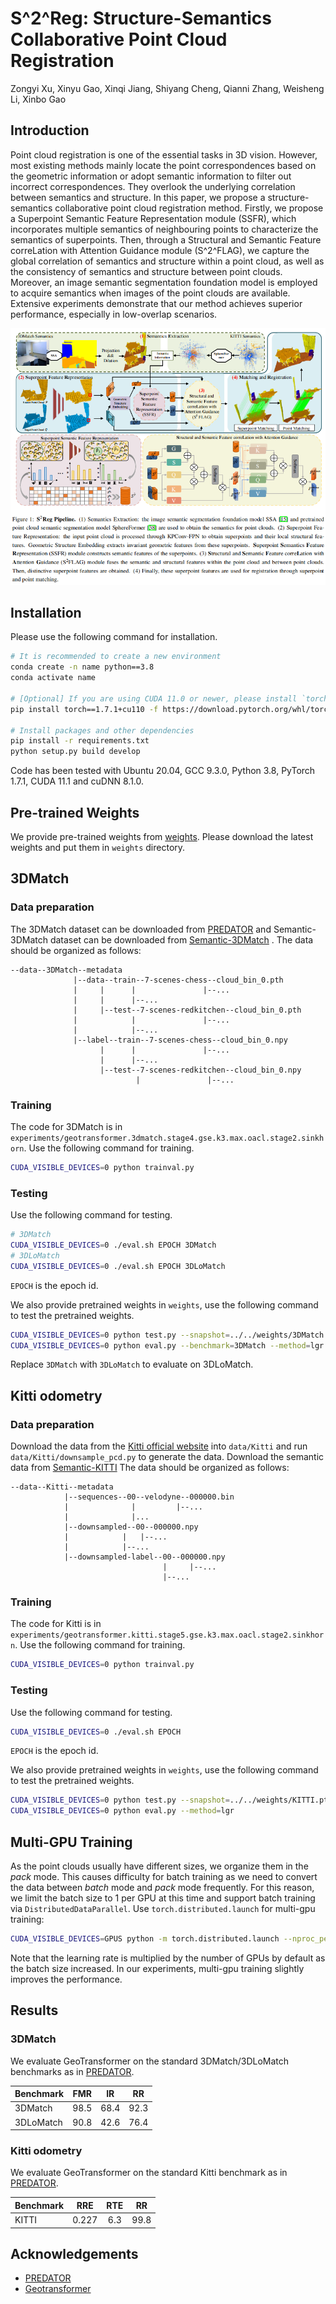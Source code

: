 # S^2^Reg: Structure-Semantics Collaborative Point Cloud Registration

Zongyi Xu, Xinyu Gao, Xinqi Jiang, Shiyang Cheng, Qianni Zhang, Weisheng Li, Xinbo Gao

## Introduction

Point cloud registration is one of the essential tasks in 3D vision. However, most existing methods mainly
locate the point correspondences based on the geometric information or adopt semantic information to filter
out incorrect correspondences. They overlook the underlying correlation between semantics and structure.
In this paper, we propose a structure-semantics collaborative point cloud registration method. Firstly, we
propose a Superpoint Semantic Feature Representation module (SSFR), which incorporates multiple semantics of neighbouring points to characterize the semantics of superpoints. Then, through a Structural and
Semantic Feature correLation with Attention Guidance module (S^2^FLAG), we capture the global correlation of semantics and structure within a point cloud, as well as the consistency of semantics and structure
between point clouds. Moreover, an image semantic segmentation foundation model is employed to acquire semantics when images of the point clouds are available. Extensive experiments demonstrate that our
method achieves superior performance, especially in low-overlap scenarios.

![](assets/benchmark.png)


## Installation

Please use the following command for installation.

```bash
# It is recommended to create a new environment
conda create -n name python==3.8
conda activate name

# [Optional] If you are using CUDA 11.0 or newer, please install `torch==1.7.1+cu110`
pip install torch==1.7.1+cu110 -f https://download.pytorch.org/whl/torch_stable.html

# Install packages and other dependencies
pip install -r requirements.txt
python setup.py build develop
```

Code has been tested with Ubuntu 20.04, GCC 9.3.0, Python 3.8, PyTorch 1.7.1, CUDA 11.1 and cuDNN 8.1.0.

## Pre-trained Weights

We provide pre-trained weights from [weights](https://pan.baidu.com/s/1wKk-PtAKfF3UjzW4N4oalQ?pwd=qn5r). Please download the latest weights and put them in `weights` directory.

## 3DMatch

### Data preparation

The 3DMatch dataset can be downloaded from [PREDATOR](https://github.com/prs-eth/OverlapPredator) and Semantic-3DMatch dataset can be downloaded from [Semantic-3DMatch](https://pan.baidu.com/s/1w_w5ZX4DoKBe3JkEcfrb3Q?pwd=m8m3) . The data should be organized as follows:

```text
--data--3DMatch--metadata
              |--data--train--7-scenes-chess--cloud_bin_0.pth
              |     |      |               |--...
              |     |      |--...
              |     |--test--7-scenes-redkitchen--cloud_bin_0.pth
              |            |               |--...
              |            |--...
              |--label--train--7-scenes-chess--cloud_bin_0.npy
                    |      |               |--...
                    |      |--...
                    |--test--7-scenes-redkitchen--cloud_bin_0.npy
                            |               |--...
``` 
### Training

The code for 3DMatch is in `experiments/geotransformer.3dmatch.stage4.gse.k3.max.oacl.stage2.sinkhorn`. Use the following command for training.

```bash
CUDA_VISIBLE_DEVICES=0 python trainval.py
```

### Testing

Use the following command for testing.

```bash
# 3DMatch
CUDA_VISIBLE_DEVICES=0 ./eval.sh EPOCH 3DMatch
# 3DLoMatch
CUDA_VISIBLE_DEVICES=0 ./eval.sh EPOCH 3DLoMatch
```

`EPOCH` is the epoch id.

We also provide pretrained weights in `weights`, use the following command to test the pretrained weights.

```bash
CUDA_VISIBLE_DEVICES=0 python test.py --snapshot=../../weights/3DMatch.pth.tar --benchmark=3DMatch
CUDA_VISIBLE_DEVICES=0 python eval.py --benchmark=3DMatch --method=lgr
```

Replace `3DMatch` with `3DLoMatch` to evaluate on 3DLoMatch.

## Kitti odometry

### Data preparation

Download the data from the [Kitti official website](http://www.cvlibs.net/datasets/kitti/eval_odometry.php) into `data/Kitti` and run `data/Kitti/downsample_pcd.py` to generate the data. Download the semantic data from  [Semantic-KITTI](https://pan.baidu.com/s/1YHGWaFfwP36r7fnnF6f0VA?pwd=959u) The data should be organized as follows:

```text
--data--Kitti--metadata
            |--sequences--00--velodyne--000000.bin
            |              |         |--...
            |              |...
            |--downsampled--00--000000.npy
            |            |   |--...
            |            |--...
            |--downsampled-label--00--000000.npy
                                  |     |--...
                                  |--...
```

### Training

The code for Kitti is in `experiments/geotransformer.kitti.stage5.gse.k3.max.oacl.stage2.sinkhorn`. Use the following command for training.

```bash
CUDA_VISIBLE_DEVICES=0 python trainval.py
```

### Testing

Use the following command for testing.

```bash
CUDA_VISIBLE_DEVICES=0 ./eval.sh EPOCH
```

`EPOCH` is the epoch id.

We also provide pretrained weights in `weights`, use the following command to test the pretrained weights.

```bash
CUDA_VISIBLE_DEVICES=0 python test.py --snapshot=../../weights/KITTI.pth.tar
CUDA_VISIBLE_DEVICES=0 python eval.py --method=lgr
```


## Multi-GPU Training

As the point clouds usually have different sizes, we organize them in the *pack* mode. This causes difficulty for batch training as we need to convert the data between *batch* mode and *pack* mode frequently. For this reason, we limit the batch size to 1 per GPU at this time and support batch training via `DistributedDataParallel`. Use `torch.distributed.launch` for multi-gpu training:

```bash
CUDA_VISIBLE_DEVICES=GPUS python -m torch.distributed.launch --nproc_per_node=NGPUS trainval.py
```

Note that the learning rate is multiplied by the number of GPUs by default as the batch size increased. In our experiments, multi-gpu training slightly improves the performance.

## Results

### 3DMatch

We evaluate GeoTransformer on the standard 3DMatch/3DLoMatch benchmarks as in [PREDATOR](https://arxiv.org/abs/2011.13005).

| Benchmark |  FMR  |  IR   |  RR   |
| :-------- | :---: | :---: | :---: |
| 3DMatch   | 98.5  | 68.4  | 92.3  |
| 3DLoMatch | 90.8  | 42.6  | 76.4  |

### Kitti odometry

We evaluate GeoTransformer on the standard Kitti benchmark as in [PREDATOR](https://arxiv.org/abs/2011.13005).

| Benchmark |  RRE  |  RTE  |  RR   |
| :-------- | :---: | :---: | :---: |
| KITTI  | 0.227 |  6.3  | 99.8  |

## Acknowledgements

- [PREDATOR](https://github.com/prs-eth/OverlapPredator)
- [Geotransformer](https://github.com/qinzheng93/GeoTransformer)






